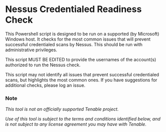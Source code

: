# Nessus Credentialed Readiness Check

This Powershell script is designed to be run on a supported (by Microsoft) Windows host.  It checks for the most common issues that will prevent successful credentialed scans by Nessus.  This should be run with administrative privileges.

This script MUST BE EDITED to provide the usernames of the account(s) authorized to run the Nessus check.

This script may not identify all issues that prevent successful credentialed scans, but highlights the most common ones.  If you have suggestions for additional checks, please log an issue.


### Note
_This tool is not an officially supported Tenable project._ 

_Use of this tool is subject to the terms and conditions identified below, and is not subject to any license agreement you may have with Tenable._
